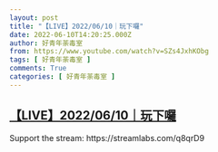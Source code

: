 ```yaml
---
layout: post
title: "【LIVE】2022/06/10｜玩下囉"
date: 2022-06-10T14:20:25.000Z
author: 好青年荼毒室
from: https://www.youtube.com/watch?v=SZs4JxhKObg
tags: [ 好青年荼毒室 ]
comments: True
categories: [ 好青年荼毒室 ]
---
```

<!--1654870825000-->
[【LIVE】2022/06/10｜玩下囉](https://www.youtube.com/watch?v=SZs4JxhKObg)
------

<div>
Support the stream: https://streamlabs.com/q8qrD9
</div>

